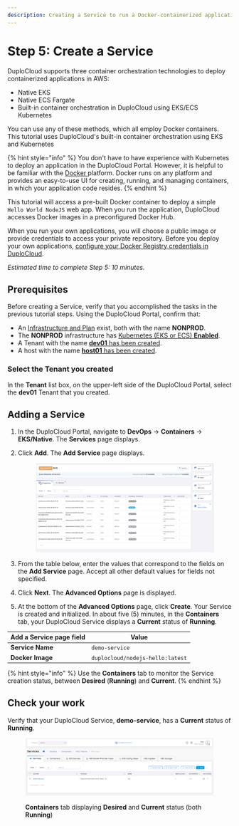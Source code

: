 ```yaml
---
description: Creating a Service to run a Docker-containerized application
---
```


# Step 5: Create a Service

DuploCloud supports three container orchestration technologies to deploy containerized applications in AWS:

* Native EKS
* Native ECS Fargate
* Built-in container orchestration in DuploCloud using EKS/ECS Kubernetes

You can use any of these methods, which all employ Docker containers. This tutorial uses DuploCloud's built-in container orchestration using EKS and Kubernetes

{% hint style="info" %}
You don't have to have experience with Kubernetes to deploy an application in the DuploCloud Portal. However, it is helpful to be familiar with the [Docker ](https://docs.docker.com/)platform. Docker runs on any platform and provides an easy-to-use UI for creating, running, and managing containers, in which your application code resides.&#x20;
{% endhint %}

This tutorial will access a pre-built Docker container to deploy a simple `Hello World NodeJS` web app. When you run the application, DuploCloud accesses Docker images in a preconfigured Docker Hub.&#x20;

When you run your own applications, you will choose a public image or provide credentials to access your private repository.  Before you deploy your own applications, [configure your Docker Registry credentials in DuploCloud](../../use-cases/docker-registry-credentials-and-kubernetes-secrets.md).

_Estimated time to complete Step 5: 10 minutes._

## Prerequisites

Before creating a Service, verify that you accomplished the tasks in the previous tutorial steps.   Using the DuploCloud Portal, confirm that:

* An [Infrastructure and Plan](../step-1-infrastructure.md) exist, both with the name **NONPROD**.
* The **NONPROD** infrastructure has [Kubernetes (EKS or ECS) **Enabled**](../step-1-infrastructure.md#check-your-work).&#x20;
* A Tenant with the name [**dev01** has been created](../step-2-tenant.md).
* A host with the name [**host01** has been created](step-3-create-host.md).

### Select the Tenant you created

In the **Tenant** list box, on the upper-left side of the DuploCloud Portal, select the **dev01** Tenant that you created.

## Adding a Service

1. In the DuploCloud Portal, navigate to **DevOps** -> **Containers** -> **EKS/Native**. The **Services** page displays.&#x20;
2.  Click **Add**. The **Add Service** page displays.

    <figure><img src="../../../.gitbook/assets/image (75).png" alt=""><figcaption></figcaption></figure>
3. From the table below, enter the values that correspond to the fields on the **Add Service** page. Accept all other default values for fields not specified.&#x20;
4. Click **Next**. The **Advanced Options** page is displayed.
5. At the bottom of the **Advanced Options** page, click **Create**. Your Service is created and initialized. In about five (5) minutes, in the **Containers** tab, your DuploCloud Service displays a **Current** status of **Running**.&#x20;

| Add a Service page field | Value                            |
| ------------------------ | -------------------------------- |
| **Service Name**         | `demo-service`                   |
| **Docker Image**         | `duplocloud/nodejs-hello:latest` |

{% hint style="info" %}
Use the **Containers** tab to monitor the Service creation status, between **Desired** (**Running**) and **Current**.
{% endhint %}

## Check your work

Verify that your DuploCloud Service, **demo-service**, has a **Current** status of **Running**.

<figure><img src="../../../.gitbook/assets/AWS_QS_17.png" alt=""><figcaption><p><strong>Containers</strong> tab displaying <strong>Desired</strong> and <strong>Current</strong> status (both <strong>Running</strong>)</p></figcaption></figure>
